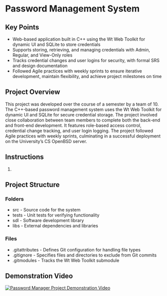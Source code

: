 # Password Management System
## Key Points
- Web-based application built in C++ using the Wt Web Toolkit for dynamic UI and SQLite to store credentials
- Supports storing, retrieving, and managing credentials with Admin, Regular, and View-Only roles
- Tracks credential changes and user logins for security, with formal SRS and design documentation
- Followed Agile practices with weekly sprints to ensure iterative development, maintain flexibility, and achieve project milestones on time
## Project Overview
This project was developed over the course of a semester by a team of 10. The C++-based password management system uses the Wt Web Toolkit for dynamic UI and SQLite for secure credential storage. The project involved close collaboration between team members to complete both the back-end and front-end development. It features role-based access control, credential change tracking, and user login logging. The project followed Agile practices with weekly sprints, culminating in a successful deployment on the University’s CS OpenBSD server.
## Instructions
1. 

## Project Structure
### Folders
* src    - Source code for the system
* tests  - Unit tests for verifying functionality
* sdl    - Software development library
* libs   - External dependencies and libraries
### Files
* .gitattributes - Defines Git configuration for handling file types
* .gitignore     - Specifies files and directories to exclude from Git commits
* .gitmodules    - Tracks the Wt Web Toolkit submodule
## Demonstration Video
[![Password Manager Project Demonstration Video](https://img.youtube.com/vi/eaOlX4qEVZ8/0.jpg)](https://www.youtube.com/watch?v=eaOlX4qEVZ8)
